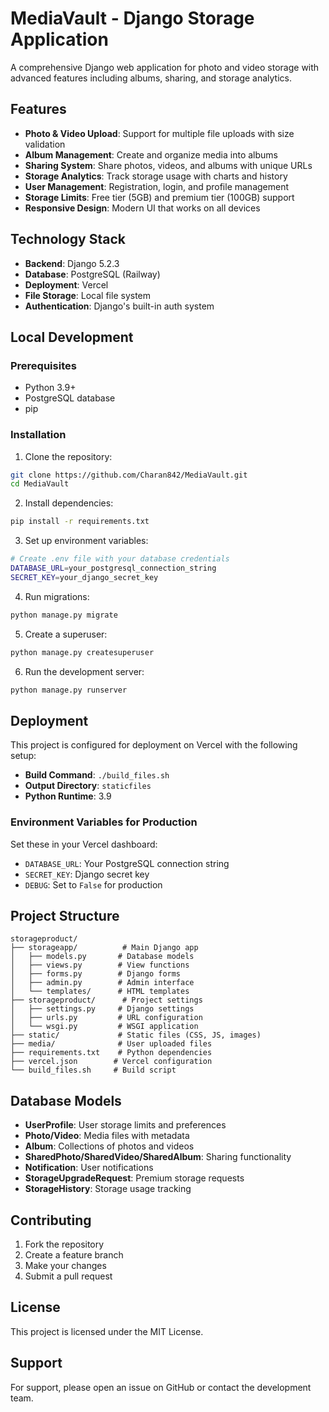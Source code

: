 # MediaVault - Django Storage Application

A comprehensive Django web application for photo and video storage with advanced features including albums, sharing, and storage analytics.

## Features

- **Photo & Video Upload**: Support for multiple file uploads with size validation
- **Album Management**: Create and organize media into albums
- **Sharing System**: Share photos, videos, and albums with unique URLs
- **Storage Analytics**: Track storage usage with charts and history
- **User Management**: Registration, login, and profile management
- **Storage Limits**: Free tier (5GB) and premium tier (100GB) support
- **Responsive Design**: Modern UI that works on all devices

## Technology Stack

- **Backend**: Django 5.2.3
- **Database**: PostgreSQL (Railway)
- **Deployment**: Vercel
- **File Storage**: Local file system
- **Authentication**: Django's built-in auth system

## Local Development

### Prerequisites

- Python 3.9+
- PostgreSQL database
- pip

### Installation

1. Clone the repository:
```bash
git clone https://github.com/Charan842/MediaVault.git
cd MediaVault
```

2. Install dependencies:
```bash
pip install -r requirements.txt
```

3. Set up environment variables:
```bash
# Create .env file with your database credentials
DATABASE_URL=your_postgresql_connection_string
SECRET_KEY=your_django_secret_key
```

4. Run migrations:
```bash
python manage.py migrate
```

5. Create a superuser:
```bash
python manage.py createsuperuser
```

6. Run the development server:
```bash
python manage.py runserver
```

## Deployment

This project is configured for deployment on Vercel with the following setup:

- **Build Command**: `./build_files.sh`
- **Output Directory**: `staticfiles`
- **Python Runtime**: 3.9

### Environment Variables for Production

Set these in your Vercel dashboard:

- `DATABASE_URL`: Your PostgreSQL connection string
- `SECRET_KEY`: Django secret key
- `DEBUG`: Set to `False` for production

## Project Structure

```
storageproduct/
├── storageapp/          # Main Django app
│   ├── models.py       # Database models
│   ├── views.py        # View functions
│   ├── forms.py        # Django forms
│   ├── admin.py        # Admin interface
│   └── templates/      # HTML templates
├── storageproduct/      # Project settings
│   ├── settings.py     # Django settings
│   ├── urls.py         # URL configuration
│   └── wsgi.py         # WSGI application
├── static/             # Static files (CSS, JS, images)
├── media/              # User uploaded files
├── requirements.txt    # Python dependencies
├── vercel.json        # Vercel configuration
└── build_files.sh     # Build script
```

## Database Models

- **UserProfile**: User storage limits and preferences
- **Photo/Video**: Media files with metadata
- **Album**: Collections of photos and videos
- **SharedPhoto/SharedVideo/SharedAlbum**: Sharing functionality
- **Notification**: User notifications
- **StorageUpgradeRequest**: Premium storage requests
- **StorageHistory**: Storage usage tracking

## Contributing

1. Fork the repository
2. Create a feature branch
3. Make your changes
4. Submit a pull request

## License

This project is licensed under the MIT License.

## Support

For support, please open an issue on GitHub or contact the development team. 